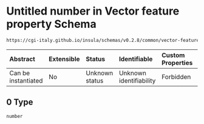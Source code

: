 # Untitled number in Vector feature property Schema

```txt
https://cgi-italy.github.io/insula/schemas/v0.2.8/common/vector-feature-property.schema.json#/examples/0
```



| Abstract            | Extensible | Status         | Identifiable            | Custom Properties | Additional Properties | Access Restrictions | Defined In                                                                                                         |
| :------------------ | :--------- | :------------- | :---------------------- | :---------------- | :-------------------- | :------------------ | :----------------------------------------------------------------------------------------------------------------- |
| Can be instantiated | No         | Unknown status | Unknown identifiability | Forbidden         | Allowed               | none                | [vector-feature-property.schema.json\*](schemas/common/vector-feature-property.schema.json) |

## 0 Type

`number`
